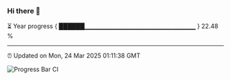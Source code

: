 ### Hi there 👋

⏳ Year progress { ██████▁▁▁▁▁▁▁▁▁▁▁▁▁▁▁▁▁▁▁▁▁▁▁▁ } 22.48 %

---

⏰ Updated on Mon, 24 Mar 2025 01:11:38 GMT

![Progress Bar CI](https://github.com/liununu/liununu/workflows/Progress%20Bar%20CI/badge.svg)
